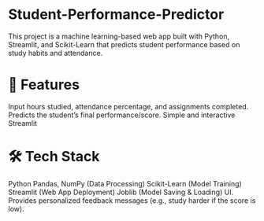 # Student-Performance-Predictor
This project is a machine learning-based web app built with Python, Streamlit, and Scikit-Learn that predicts student performance based on study habits and attendance.

# 🔹 Features
Input hours studied, attendance percentage, and assignments completed.
Predicts the student’s final performance/score.
Simple and interactive Streamlit

# 🛠️ Tech Stack
Python
Pandas, NumPy (Data Processing)
Scikit-Learn (Model Training)
Streamlit (Web App Deployment)
Joblib (Model Saving & Loading) UI.
Provides personalized feedback messages (e.g., study harder if the score is low).
